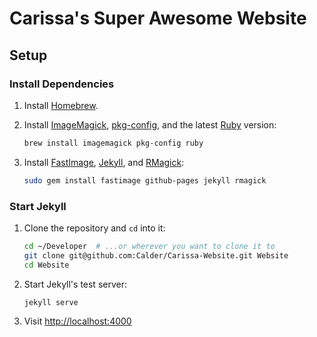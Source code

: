 # Carissa's Super Awesome Website

## Setup

### Install Dependencies

1.  Install [Homebrew](http://brew.sh/).

2.  Install [ImageMagick](http://www.imagemagick.org/), [pkg-config](http://www.freedesktop.org/wiki/Software/pkg-config/), and the latest [Ruby](https://www.ruby-lang.org/) version:
    ```sh
    brew install imagemagick pkg-config ruby
    ```

3.  Install [FastImage](https://github.com/sdsykes/fastimage), [Jekyll](http://jekyllrb.com/), and [RMagick](https://github.com/rmagick/rmagick):
    ```sh
    sudo gem install fastimage github-pages jekyll rmagick
    ```

### Start Jekyll

1.  Clone the repository and `cd` into it:
    ```sh
    cd ~/Developer  # ...or wherever you want to clone it to
    git clone git@github.com:Calder/Carissa-Website.git Website
    cd Website
    ```

2.  Start Jekyll's test server:
    ```sh
    jekyll serve
    ```

3.  Visit [http://localhost:4000](http://localhost:4000)
